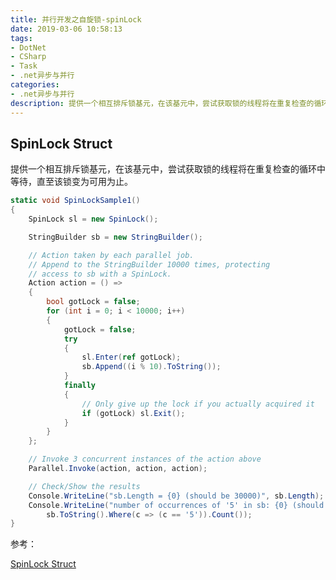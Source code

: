 ```yaml
---
title: 并行开发之自旋锁-spinLock
date: 2019-03-06 10:58:13
tags:
- DotNet
- CSharp
- Task
- .net异步与并行
categories: 
- .net异步与并行
description: 提供一个相互排斥锁基元，在该基元中，尝试获取锁的线程将在重复检查的循环中等待，直至该锁变为可用为止。
---
```


## SpinLock Struct

提供一个相互排斥锁基元，在该基元中，尝试获取锁的线程将在重复检查的循环中等待，直至该锁变为可用为止。

```cs
static void SpinLockSample1()
{
    SpinLock sl = new SpinLock();

    StringBuilder sb = new StringBuilder();

    // Action taken by each parallel job.
    // Append to the StringBuilder 10000 times, protecting
    // access to sb with a SpinLock.
    Action action = () =>
    {
        bool gotLock = false;
        for (int i = 0; i < 10000; i++)
        {
            gotLock = false;
            try
            {
                sl.Enter(ref gotLock);
                sb.Append((i % 10).ToString());
            }
            finally
            {
                // Only give up the lock if you actually acquired it
                if (gotLock) sl.Exit();
            }
        }
    };

    // Invoke 3 concurrent instances of the action above
    Parallel.Invoke(action, action, action);

    // Check/Show the results
    Console.WriteLine("sb.Length = {0} (should be 30000)", sb.Length);
    Console.WriteLine("number of occurrences of '5' in sb: {0} (should be 3000)",
        sb.ToString().Where(c => (c == '5')).Count());
}
```

参考：

[SpinLock Struct](https://docs.microsoft.com/zh-cn/dotnet/api/system.threading.spinlock?view=netframework-4.7.2)